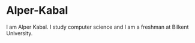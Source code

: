# Alper-Kabal
I am Alper Kabal. I study computer science and I am a freshman at Bilkent University.
